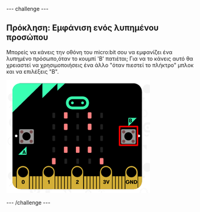 \--- challenge \---

## Πρόκληση: Εμφάνιση ενός λυπημένου προσώπου

Μπορείς να κάνεις την οθόνη του micro:bit σου να εμφανίζει ένα λυπημένο πρόσωπο,όταν το κουμπί 'Β' πατιέται; Για να το κάνεις αυτό θα χρειαστεί να χρησιμοποιήσεις ένα άλλο "όταν πιεστεί το πλήκτρο" μπλοκ και να επιλέξεις "Β".

![στιγμιότυπο οθόνης](images/badge-sad-emulator.png)

\--- /challenge \---